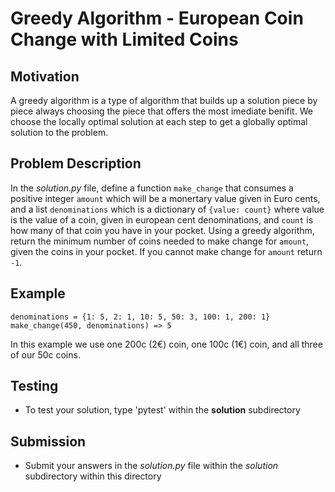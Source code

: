 # Greedy Algorithm - European Coin Change with Limited Coins

## Motivation
A greedy algorithm is a type of algorithm that builds up a solution piece by piece always choosing the piece that offers the most imediate benifit. We choose the locally optimal solution at each step to get a globally optimal solution to the problem.

## Problem Description
In the *solution.py* file, define a function `make_change` that consumes a positive integer `amount` which will be a monertary value given in Euro cents, and a list `denominations` which is a dictionary of `{value: count}` where value is the value of a coin, given in european cent denominations, and `count` is how many of that coin you have in your pocket. Using a greedy algorithm, return the minimum number of coins needed to make change for `amount`, given the coins in your pocket. If you cannot make change for `amount` return `-1`. 

## Example
```
denominations = {1: 5, 2: 1, 10: 5, 50: 3, 100: 1, 200: 1}
make_change(450, denominations) => 5
```
In this example we use one 200c (2€) coin, one 100c (1€) coin, and all three of our 50c coins.


## Testing
* To test your solution, type 'pytest' within the **solution** subdirectory

## Submission
* Submit your answers in the *solution.py* file within the *solution* subdirectory within this directory

